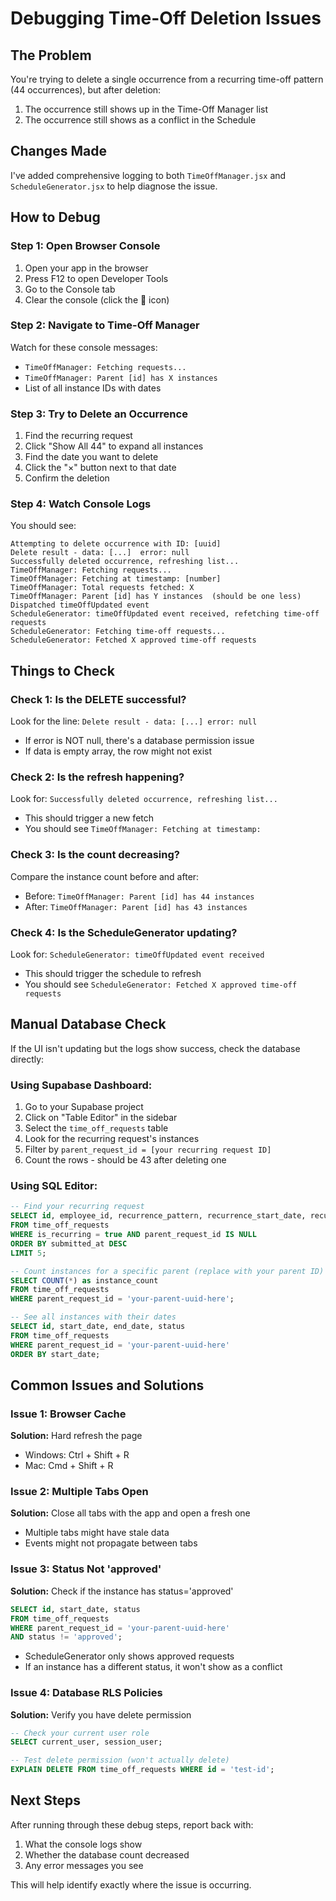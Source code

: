 # Debugging Time-Off Deletion Issues

## The Problem
You're trying to delete a single occurrence from a recurring time-off pattern (44 occurrences), but after deletion:
1. The occurrence still shows up in the Time-Off Manager list
2. The occurrence still shows as a conflict in the Schedule

## Changes Made

I've added comprehensive logging to both `TimeOffManager.jsx` and `ScheduleGenerator.jsx` to help diagnose the issue.

## How to Debug

### Step 1: Open Browser Console
1. Open your app in the browser
2. Press F12 to open Developer Tools
3. Go to the Console tab
4. Clear the console (click the 🚫 icon)

### Step 2: Navigate to Time-Off Manager
Watch for these console messages:
- `TimeOffManager: Fetching requests...`
- `TimeOffManager: Parent [id] has X instances`
- List of all instance IDs with dates

### Step 3: Try to Delete an Occurrence
1. Find the recurring request
2. Click "Show All 44" to expand all instances
3. Find the date you want to delete
4. Click the "×" button next to that date
5. Confirm the deletion

### Step 4: Watch Console Logs
You should see:
```
Attempting to delete occurrence with ID: [uuid]
Delete result - data: [...]  error: null
Successfully deleted occurrence, refreshing list...
TimeOffManager: Fetching requests...
TimeOffManager: Fetching at timestamp: [number]
TimeOffManager: Total requests fetched: X
TimeOffManager: Parent [id] has Y instances  (should be one less)
Dispatched timeOffUpdated event
ScheduleGenerator: timeOffUpdated event received, refetching time-off requests
ScheduleGenerator: Fetching time-off requests...
ScheduleGenerator: Fetched X approved time-off requests
```

## Things to Check

### Check 1: Is the DELETE successful?
Look for the line: `Delete result - data: [...] error: null`
- If error is NOT null, there's a database permission issue
- If data is empty array, the row might not exist

### Check 2: Is the refresh happening?
Look for: `Successfully deleted occurrence, refreshing list...`
- This should trigger a new fetch
- You should see `TimeOffManager: Fetching at timestamp:`

### Check 3: Is the count decreasing?
Compare the instance count before and after:
- Before: `TimeOffManager: Parent [id] has 44 instances`
- After: `TimeOffManager: Parent [id] has 43 instances`

### Check 4: Is the ScheduleGenerator updating?
Look for: `ScheduleGenerator: timeOffUpdated event received`
- This should trigger the schedule to refresh
- You should see `ScheduleGenerator: Fetched X approved time-off requests`

## Manual Database Check

If the UI isn't updating but the logs show success, check the database directly:

### Using Supabase Dashboard:
1. Go to your Supabase project
2. Click on "Table Editor" in the sidebar
3. Select the `time_off_requests` table
4. Look for the recurring request's instances
5. Filter by `parent_request_id = [your recurring request ID]`
6. Count the rows - should be 43 after deleting one

### Using SQL Editor:
```sql
-- Find your recurring request
SELECT id, employee_id, recurrence_pattern, recurrence_start_date, recurrence_end_date
FROM time_off_requests
WHERE is_recurring = true AND parent_request_id IS NULL
ORDER BY submitted_at DESC
LIMIT 5;

-- Count instances for a specific parent (replace with your parent ID)
SELECT COUNT(*) as instance_count
FROM time_off_requests
WHERE parent_request_id = 'your-parent-uuid-here';

-- See all instances with their dates
SELECT id, start_date, end_date, status
FROM time_off_requests
WHERE parent_request_id = 'your-parent-uuid-here'
ORDER BY start_date;
```

## Common Issues and Solutions

### Issue 1: Browser Cache
**Solution:** Hard refresh the page
- Windows: Ctrl + Shift + R
- Mac: Cmd + Shift + R

### Issue 2: Multiple Tabs Open
**Solution:** Close all tabs with the app and open a fresh one
- Multiple tabs might have stale data
- Events might not propagate between tabs

### Issue 3: Status Not 'approved'
**Solution:** Check if the instance has status='approved'
```sql
SELECT id, start_date, status
FROM time_off_requests
WHERE parent_request_id = 'your-parent-uuid-here'
AND status != 'approved';
```
- ScheduleGenerator only shows approved requests
- If an instance has a different status, it won't show as a conflict

### Issue 4: Database RLS Policies
**Solution:** Verify you have delete permission
```sql
-- Check your current user role
SELECT current_user, session_user;

-- Test delete permission (won't actually delete)
EXPLAIN DELETE FROM time_off_requests WHERE id = 'test-id';
```

## Next Steps

After running through these debug steps, report back with:
1. What the console logs show
2. Whether the database count decreased
3. Any error messages you see

This will help identify exactly where the issue is occurring.
